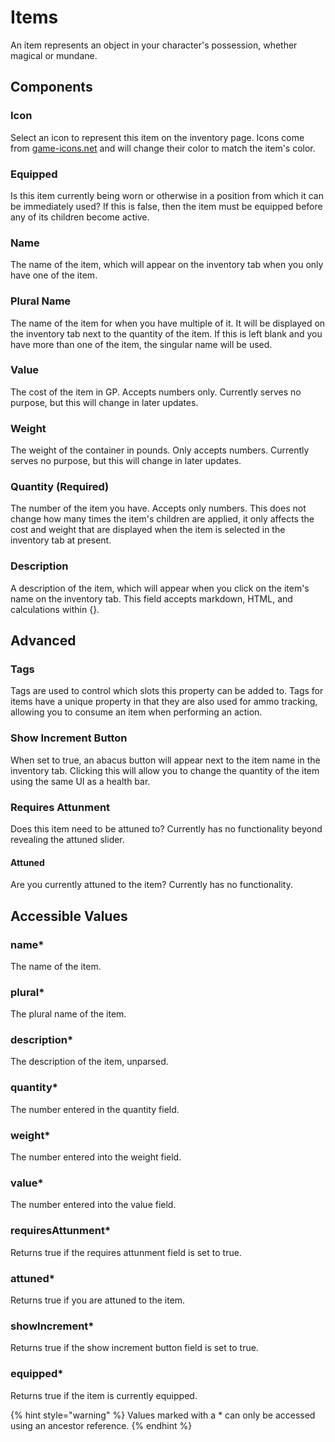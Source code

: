 # Items

An item represents an object in your character's possession, whether magical or mundane.

## Components

### Icon

Select an icon to represent this item on the inventory page. Icons come from [game-icons.net](https://game-icons.net) and will change their color to match the item's color.

### Equipped

Is this item currently being worn or otherwise in a position from which it can be immediately used? If this is false, then the item must be equipped before any of its children become active.

### Name

The name of the item, which will appear on the inventory tab when you only have one of the item.

### Plural Name

The name of the item for when you have multiple of it. It will be displayed on the inventory tab next to the quantity of the item. If this is left blank and you have more than one of the item, the singular name will be used.

### Value

The cost of the item in GP. Accepts numbers only. Currently serves no purpose, but this will change in later updates.

### Weight

The weight of the container in pounds. Only accepts numbers. Currently serves no purpose, but this will change in later updates.

### Quantity \(Required\)

The number of the item you have. Accepts only numbers. This does not change how many times the item's children are applied, it only affects the cost and weight that are displayed when the item is selected in the inventory tab at present.

### Description

A description of the item, which will appear when you click on the item's name on the inventory tab. This field accepts markdown, HTML, and calculations within {}.

## Advanced

### Tags

Tags are used to control which slots this property can be added to. Tags for items have a unique property in that they are also used for ammo tracking, allowing you to consume an item when performing an action.

### Show Increment Button

When set to true, an abacus button will appear next to the item name in the inventory tab. Clicking this will allow you to change the quantity of the item using the same UI as a health bar.

### Requires Attunment

Does this item need to be attuned to? Currently has no functionality beyond revealing the attuned slider.

#### Attuned

Are you currently attuned to the item? Currently has no functionality.

## Accessible Values

### name\*

The name of the item.

### plural\*

The plural name of the item.

### description\*

The description of the item, unparsed.

### quantity\*

The number entered in the quantity field.

### weight\*

The number entered into the weight field.

### value\*

The number entered into the value field.

### requiresAttunment\*

Returns true if the requires attunment field is set to true.

### attuned\*

Returns true if you are attuned to the item.

### showIncrement\*

Returns true if the show increment button field is set to true.

### equipped\*

Returns true if the item is currently equipped.

{% hint style="warning" %}
Values marked with a \* can only be accessed using an ancestor reference.
{% endhint %}

